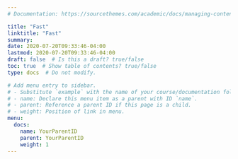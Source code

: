 ```yaml
---
# Documentation: https://sourcethemes.com/academic/docs/managing-content/

title: "Fast"
linktitle: "Fast"
summary:
date: 2020-07-20T09:33:46-04:00
lastmod: 2020-07-20T09:33:46-04:00
draft: false  # Is this a draft? true/false
toc: true  # Show table of contents? true/false
type: docs  # Do not modify.

# Add menu entry to sidebar.
# - Substitute `example` with the name of your course/documentation folder.
# - name: Declare this menu item as a parent with ID `name`.
# - parent: Reference a parent ID if this page is a child.
# - weight: Position of link in menu.
menu:
  docs:
    name: YourParentID
    parent: YourParentID
    weight: 1
---
```


